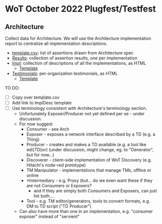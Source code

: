 # WoT October 2022 Plugfest/Testfest
## Architecture
Collect data for Architecture.
We will use the Architecture implementation report to centralize all
implementation descriptions.

* [template.csv](template.csv): list of assertions drawn from Architecture spec
* [Results](Results): collection of assertion results, one per implementation
* [Impl](Impl): collection of descriptions of all the implementations, as HTML
    - [Template](https://github.com/w3c/wot-testing/blob/main/events/templates/TestImplementation/impl.html)
* [Testimonials](Testimonials): per-organization testimonials, as HTML
    - [Template](https://github.com/w3c/wot-testing/blob/main/events/templates/TestImplementation/testimonial.html)
    
TO DO:
- [ ] Copy over template.csv
- [ ] Add link to ImplDesc template
- [ ] Use terminology consistent with Architecture's terminology section.
    * Unfortunately Exposer/Producer not yet defined per se - under discussion.
    * For now suggest 
        - Consumer - see Arch
        - Exposer - exposes a network interface described by a TD (e.g. a Thing)
        - Producer - creates and makes a TD available (e.g. a tool like edi{TD}or) (under discussion, might change, eg. to "Generator", but for now...)
        - Discoverer - client-side implementation of WoT Discovery (e.g. Hitachi's node-red prototype)
        - TM Manipulator - implementations that manage TMs, offline or online 
        - *Intermediary - e.g. Proxy (but... do we even want these if they are not Consumers or Exposers?
             - and if they are simply both Consumers and Exposers, can just list both...
        - Tool - e.g. TM editor/generators, tools to convert formats, e.g. DM to TD script ("TD Producer")
    * Can also have more than one in an implementation, e.g. "consumer exposer" instead of "servient"

